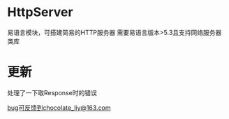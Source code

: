 # HttpServer
易语言模块，可搭建简易的HTTP服务器  需要易语言版本>5.3且支持网络服务器类库

# 更新
处理了一下取Response时的错误

bug可反馈到chocolate_liy@163.com
